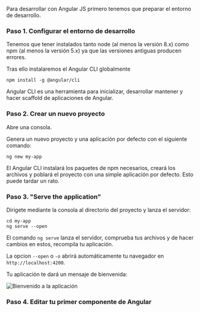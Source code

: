 Para desarrollar con Angular JS primero tenemos que preparar el entorno de desarrollo.

### Paso 1. Configurar el entorno de desarrollo

Tenemos que tener instalados tanto node (al menos la versión 8.x) como npm (al menos la versión 5.x) ya que las versiones antiguas producen errores.

Tras ello instalaremos el Angular CLI globalmente

`npm install -g @angular/cli`

Angular CLI es una herramienta para inicializar, desarrollar mantener y hacer scaffold de aplicaciones de Angular.

### Paso 2. Crear un nuevo proyecto

Abre una consola.

Genera un nuevo proyecto y una aplicación por defecto con el siguiente comando:

`ng new my-app`

El Angular CLI instalará los paquetes de npm necesarios, creará los archivos y poblará el proyecto con una simple aplicación por defecto. Esto puede tardar un rato.

### Paso 3. "Serve the application"

Dirigete mediante la consola al directorio del proyecto y lanza el servidor:

```
cd my-app
ng serve --open
```

El comando `ng serve` lanza el servidor, comprueba tus archivos y de hacer cambios en estos, recompila tu aplicación.

La opcion `--open` o `-o` abrirá automáticamente tu navegador en `http://localhost:4200`.

Tu aplicación te dará un mensaje de bienvenida:

![Bienvenido a la aplicación]()

### Paso 4. Editar tu primer componente de Angular
